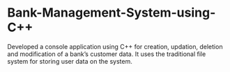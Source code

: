 # Bank-Management-System-using-C++
Developed a console application using C++ for creation, updation, deletion and modification of a bank’s customer data. It uses the traditional file system for storing user data on the system.
